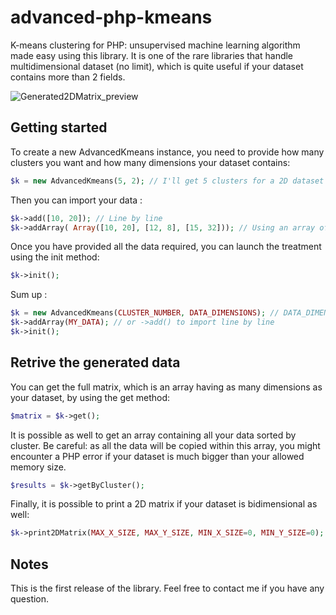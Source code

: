 # advanced-php-kmeans

K-means clustering for PHP: unsupervised machine learning algorithm made easy using this library. It is one of the rare libraries that handle multidimensional dataset (no limit), which is quite useful if your dataset contains more than 2 fields.

![Generated2DMatrix_preview](https://i.imgur.com/c8FzzSA.png)

## Getting started

To create a new AdvancedKmeans instance, you need to provide how many clusters you want and how many dimensions your dataset contains:

```php
$k = new AdvancedKmeans(5, 2); // I'll get 5 clusters for a 2D dataset (x, y)
```

Then you can import your data :

```php
$k->add([10, 20]); // Line by line
$k->addArray( Array([10, 20], [12, 8], [15, 32])); // Using an array of lines
```

Once you have provided all the data required, you can launch the treatment using the init method:

```php
$k->init();
```

Sum up :

```php
$k = new AdvancedKmeans(CLUSTER_NUMBER, DATA_DIMENSIONS); // DATA_DIMENSIONS = 2 by default
$k->addArray(MY_DATA); // or ->add() to import line by line
$k->init();
```

## Retrive the generated data

You can get the full matrix, which is an array having as many dimensions as your dataset, by using the get method:

```php
$matrix = $k->get();
```

It is possible as well to get an array containing all your data sorted by cluster. Be careful: as all the data will be copied within this array, you might encounter a PHP error if your dataset is much bigger than your allowed memory size.

```php
$results = $k->getByCluster();
```

Finally, it is possible to print a 2D matrix if your dataset is bidimensional as well:

```php
$k->print2DMatrix(MAX_X_SIZE, MAX_Y_SIZE, MIN_X_SIZE=0, MIN_Y_SIZE=0); // You must define the maximum size of the matrix
```

## Notes

This is the first release of the library. Feel free to contact me if you have any question.

